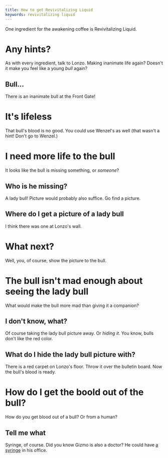 ```yaml
---
title: How to get Revivitalizing Liquid
keywords: revivitalizing liquid
---
```


One ingredient for the awakening coffee is Revivitalizing Liquid.

# Any hints?
As with every ingredient, talk to Lonzo. Making inanimate life again?
Doesn't it make you feel like a young _bull_ again?

## Bull...
There is an inanimate bull at the Front Gate!

# It's lifeless
That bull's blood is no good. You could use Wenzel's as well (that wasn't a hint! Don't go to Wenzel.)

# I need more life to the bull
It looks like the bull is missing something, or _someone_?

## Who is he missing?
A lady bull! Picture would probably also suffice. Go find a picture.

## Where do I get a picture of a lady bull
I think there was one at Lonzo's wall.

# What next?
Well, you, of course, show the picture to the bull.

# The bull isn't mad enough about seeing the lady bull
What would make the bull more mad than giving it a companion?

## I don't know, what?
Of course taking the lady bull picture away. Or _hiding it_. You know, bulls don't like the red color.

## What do I hide the lady bull picture with?
There is a red carpet on Lonzo's floor. Throw it over the bulletin board. Now the bull's blood is ready.

# How do I get the boold out of the bull?
How do you get blood out of a bull? Or from a human?

## Tell me what
Syringe, of course. Did you know Gizmo is also a doctor? He could have [a syringe](stimulating/index.md) in his office.
